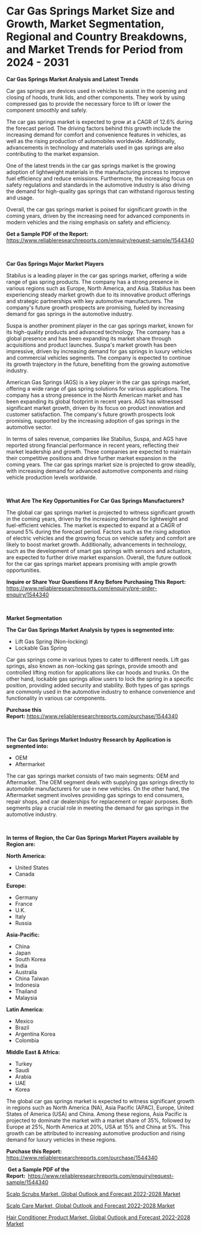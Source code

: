 <p><h1>Car Gas Springs Market Size and Growth, Market Segmentation, Regional and Country Breakdowns, and Market Trends for Period from 2024 -  2031</h1></p><p><strong>Car Gas Springs Market Analysis and Latest Trends</strong></p>
<p><p>Car gas springs are devices used in vehicles to assist in the opening and closing of hoods, trunk lids, and other components. They work by using compressed gas to provide the necessary force to lift or lower the component smoothly and safely.</p><p>The car gas springs market is expected to grow at a CAGR of 12.6% during the forecast period. The driving factors behind this growth include the increasing demand for comfort and convenience features in vehicles, as well as the rising production of automobiles worldwide. Additionally, advancements in technology and materials used in gas springs are also contributing to the market expansion.</p><p>One of the latest trends in the car gas springs market is the growing adoption of lightweight materials in the manufacturing process to improve fuel efficiency and reduce emissions. Furthermore, the increasing focus on safety regulations and standards in the automotive industry is also driving the demand for high-quality gas springs that can withstand rigorous testing and usage.</p><p>Overall, the car gas springs market is poised for significant growth in the coming years, driven by the increasing need for advanced components in modern vehicles and the rising emphasis on safety and efficiency.</p></p>
<p><strong>Get a Sample PDF of the Report:&nbsp;</strong> <a href="https://www.reliableresearchreports.com/enquiry/request-sample/1544340">https://www.reliableresearchreports.com/enquiry/request-sample/1544340</a></p>
<p>&nbsp;</p>
<p><strong>Car Gas Springs Major Market Players</strong></p>
<p><p>Stabilus is a leading player in the car gas springs market, offering a wide range of gas spring products. The company has a strong presence in various regions such as Europe, North America, and Asia. Stabilus has been experiencing steady market growth due to its innovative product offerings and strategic partnerships with key automotive manufacturers. The company's future growth prospects are promising, fueled by increasing demand for gas springs in the automotive industry.</p><p>Suspa is another prominent player in the car gas springs market, known for its high-quality products and advanced technology. The company has a global presence and has been expanding its market share through acquisitions and product launches. Suspa's market growth has been impressive, driven by increasing demand for gas springs in luxury vehicles and commercial vehicles segments. The company is expected to continue its growth trajectory in the future, benefiting from the growing automotive industry.</p><p>American Gas Springs (AGS) is a key player in the car gas springs market, offering a wide range of gas spring solutions for various applications. The company has a strong presence in the North American market and has been expanding its global footprint in recent years. AGS has witnessed significant market growth, driven by its focus on product innovation and customer satisfaction. The company's future growth prospects look promising, supported by the increasing adoption of gas springs in the automotive sector.</p><p>In terms of sales revenue, companies like Stabilus, Suspa, and AGS have reported strong financial performance in recent years, reflecting their market leadership and growth. These companies are expected to maintain their competitive positions and drive further market expansion in the coming years. The car gas springs market size is projected to grow steadily, with increasing demand for advanced automotive components and rising vehicle production levels worldwide.</p></p>
<p>&nbsp;</p>
<p><strong>What Are The Key Opportunities For Car Gas Springs Manufacturers?</strong></p>
<p><p>The global car gas springs market is projected to witness significant growth in the coming years, driven by the increasing demand for lightweight and fuel-efficient vehicles. The market is expected to expand at a CAGR of around 5% during the forecast period. Factors such as the rising adoption of electric vehicles and the growing focus on vehicle safety and comfort are likely to boost market growth. Additionally, advancements in technology, such as the development of smart gas springs with sensors and actuators, are expected to further drive market expansion. Overall, the future outlook for the car gas springs market appears promising with ample growth opportunities.</p></p>
<p><strong>Inquire or Share Your Questions If Any Before Purchasing This Report:</strong> <a href="https://www.reliableresearchreports.com/enquiry/pre-order-enquiry/1544340">https://www.reliableresearchreports.com/enquiry/pre-order-enquiry/1544340</a></p>
<p>&nbsp;</p>
<p><strong>Market Segmentation</strong></p>
<p><strong>The Car Gas Springs Market Analysis by types is segmented into:</strong></p>
<p><ul><li>Lift Gas Spring (Non-locking)</li><li>Lockable Gas Spring</li></ul></p>
<p><p>Car gas springs come in various types to cater to different needs. Lift gas springs, also known as non-locking gas springs, provide smooth and controlled lifting motion for applications like car hoods and trunks. On the other hand, lockable gas springs allow users to lock the spring in a specific position, providing added security and stability. Both types of gas springs are commonly used in the automotive industry to enhance convenience and functionality in various car components.</p></p>
<p><strong>Purchase this Report:&nbsp;</strong><a href="https://www.reliableresearchreports.com/purchase/1544340">https://www.reliableresearchreports.com/purchase/1544340</a></p>
<p>&nbsp;</p>
<p><strong>The Car Gas Springs Market Industry Research by Application is segmented into:</strong></p>
<p><ul><li>OEM</li><li>Aftermarket</li></ul></p>
<p><p>The car gas springs market consists of two main segments: OEM and Aftermarket. The OEM segment deals with supplying gas springs directly to automobile manufacturers for use in new vehicles. On the other hand, the Aftermarket segment involves providing gas springs to end consumers, repair shops, and car dealerships for replacement or repair purposes. Both segments play a crucial role in meeting the demand for gas springs in the automotive industry.</p></p>
<p>&nbsp;</p>
<p><strong>In terms of Region, the Car Gas Springs Market Players available by Region are:</strong></p>
<p>
    <p> <strong> North America: </strong>
        <ul>
            <li>United States</li>
            <li>Canada</li>
        </ul>
        </p> 
    <p> <strong> Europe: </strong>
        <ul>
            <li>Germany</li>
            <li>France</li>
            <li>U.K.</li>
            <li>Italy</li>
            <li>Russia</li>
        </ul>
        </p> 
    <p> <strong> Asia-Pacific: </strong>
        <ul>
            <li>China</li>
            <li>Japan</li>
            <li>South Korea</li>
            <li>India</li>
            <li>Australia</li>
            <li>China Taiwan</li>
            <li>Indonesia</li>
            <li>Thailand</li>
            <li>Malaysia</li>
        </ul>
        </p> 
    <p> <strong> Latin America: </strong>
        <ul>
            <li>Mexico</li>
            <li>Brazil</li>
            <li>Argentina Korea</li>
            <li>Colombia</li>
        </ul>
        </p> 
    <p> <strong> Middle East & Africa: </strong>
        <ul>
            <li>Turkey</li>
            <li>Saudi</li>
            <li>Arabia</li>
            <li>UAE</li>
            <li>Korea</li>
        </ul>
    </p>
    </p>
<p><p>The global car gas springs market is expected to witness significant growth in regions such as North America (NA), Asia Pacific (APAC), Europe, United States of America (USA) and China. Among these regions, Asia Pacific is projected to dominate the market with a market share of 35%, followed by Europe at 25%, North America at 20%, USA at 15% and China at 5%. This growth can be attributed to increasing automotive production and rising demand for luxury vehicles in these regions.</p></p>
<p><strong>Purchase this Report: </strong><a href="https://www.reliableresearchreports.com/purchase/1544340">https://www.reliableresearchreports.com/purchase/1544340</a></p>
<p>&nbsp;<strong>Get a Sample PDF of the Report:&nbsp;&nbsp;</strong><a href="https://www.reliableresearchreports.com/enquiry/request-sample/1544340">https://www.reliableresearchreports.com/enquiry/request-sample/1544340</a></p>
<p><strong></strong></p>
<p><p><a href="https://view.publitas.com/reportprime-1/scalp-scrubs-market-global-outlook-and-forecast-2022-2028-market-research-report-unlocks-analysis-on-the-market-financial-status-market-size-and-market-revenue-upto-2030/">Scalp Scrubs Market, Global Outlook and Forecast 2022-2028 Market</a></p><p><a href="https://view.publitas.com/reportprime-1/scalp-care-market-global-outlook-and-forecast-2022-2028-market-size-growth-and-forecast-from-2023-2030/">Scalp Care Market, Global Outlook and Forecast 2022-2028 Market</a></p><p><a href="https://view.publitas.com/reportprime-1/hair-conditioner-product-market-global-outlook-and-forecast-2022-2028-market-size-2023-2030-global-industrial-analysis-key-geographical-regions-market-share-top-key-players-product-types-and-forecast-research-report/">Hair Conditioner Product Market, Global Outlook and Forecast 2022-2028 Market</a></p></p>
